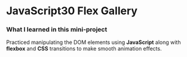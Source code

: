 # JavaScript30 Flex Gallery

### What I learned in this mini-project

Practiced manipulating the DOM elements using **JavaScript** along with **flexbox** and **CSS** transitions to make smooth animation effects.

